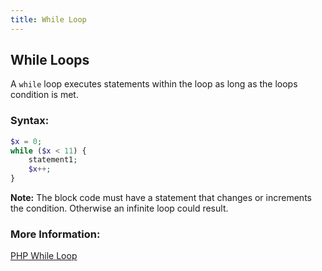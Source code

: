 ```yaml
---
title: While Loop
---
```

## While Loops
A `while` loop executes statements within the loop as long as the loops condition is met. 

### Syntax:
```php
$x = 0;
while ($x < 11) {
    statement1;
    $x++;
}
```

**Note:** The block code must have a statement that changes or increments the condition.  Otherwise an infinite loop could result.  

### More Information:
<a href='http://php.net/manual/en/control-structures.while.php' target='_blank' rel='nofollow'>PHP While Loop</a> 
